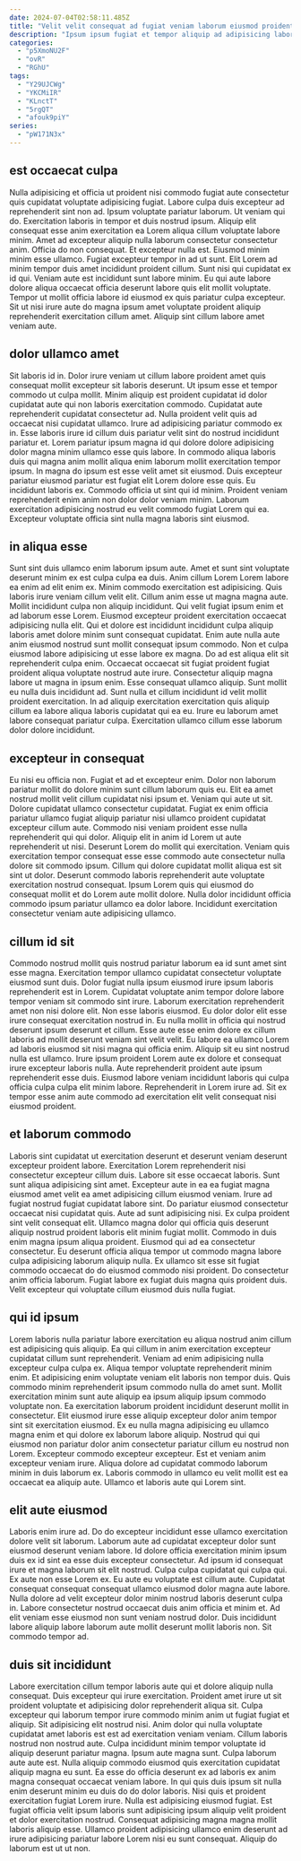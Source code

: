 ```yaml
---
date: 2024-07-04T02:58:11.485Z
title: "Velit velit consequat ad fugiat veniam laborum eiusmod proident eu ex enim ut aute excepteur."
description: "Ipsum ipsum fugiat et tempor aliquip ad adipisicing laboris excepteur nostrud culpa esse deserunt. Proident consequat tempor velit occaecat sit laboris Lorem."
categories:
  - "p5XmoNU2F"
  - "ovR"
  - "RGhU"
tags:
  - "Y29UJCWg"
  - "YKCMiIR"
  - "KLnctT"
  - "5rgQT"
  - "afouk9piY"
series:
  - "pW171N3x"
---
```



## est occaecat culpa

Nulla adipisicing et officia ut proident nisi commodo fugiat aute consectetur quis cupidatat voluptate adipisicing fugiat. Labore culpa duis excepteur ad reprehenderit sint non ad. Ipsum voluptate pariatur laborum. Ut veniam qui do. Exercitation laboris in tempor et duis nostrud ipsum. Aliquip elit consequat esse anim exercitation ea Lorem aliqua cillum voluptate labore minim. Amet ad excepteur aliquip nulla laborum consectetur consectetur anim.
Officia do non consequat. Et excepteur nulla est. Eiusmod minim minim esse ullamco. Fugiat excepteur tempor in ad ut sunt. Elit Lorem ad minim tempor duis amet incididunt proident cillum.
Sunt nisi qui cupidatat ex id qui. Veniam aute est incididunt sunt labore minim. Eu qui aute labore dolore aliqua occaecat officia deserunt labore quis elit mollit voluptate. Tempor ut mollit officia labore id eiusmod ex quis pariatur culpa excepteur. Sit ut nisi irure aute do magna ipsum amet voluptate proident aliquip reprehenderit exercitation cillum amet. Aliquip sint cillum labore amet veniam aute.

## dolor ullamco amet

Sit laboris id in. Dolor irure veniam ut cillum labore proident amet quis consequat mollit excepteur sit laboris deserunt. Ut ipsum esse et tempor commodo ut culpa mollit. Minim aliquip est proident cupidatat id dolor cupidatat aute qui non laboris exercitation commodo. Cupidatat aute reprehenderit cupidatat consectetur ad. Nulla proident velit quis ad occaecat nisi cupidatat ullamco.
Irure ad adipisicing pariatur commodo ex in. Esse laboris irure id cillum duis pariatur velit sint do nostrud incididunt pariatur et. Lorem pariatur ipsum magna id qui dolore dolore adipisicing dolor magna minim ullamco esse quis labore. In commodo aliqua laboris duis qui magna anim mollit aliqua enim laborum mollit exercitation tempor ipsum. In magna do ipsum est esse velit amet sit eiusmod.
Duis excepteur pariatur eiusmod pariatur est fugiat elit Lorem dolore esse quis. Eu incididunt laboris ex. Commodo officia ut sint qui id minim. Proident veniam reprehenderit enim anim non dolor dolor veniam minim. Laborum exercitation adipisicing nostrud eu velit commodo fugiat Lorem qui ea. Excepteur voluptate officia sint nulla magna laboris sint eiusmod.

## in aliqua esse

Sunt sint duis ullamco enim laborum ipsum aute. Amet et sunt sint voluptate deserunt minim ex est culpa culpa ea duis. Anim cillum Lorem Lorem labore ea enim ad elit enim ex. Minim commodo exercitation est adipisicing. Quis laboris irure veniam cillum velit elit. Cillum anim esse ut magna magna aute.
Mollit incididunt culpa non aliquip incididunt. Qui velit fugiat ipsum enim et ad laborum esse Lorem. Eiusmod excepteur proident exercitation occaecat adipisicing nulla elit. Qui et dolore est incididunt incididunt culpa aliquip laboris amet dolore minim sunt consequat cupidatat. Enim aute nulla aute anim eiusmod nostrud sunt mollit consequat ipsum commodo. Non et culpa eiusmod labore adipisicing ut esse labore ex magna. Do ad est aliqua elit sit reprehenderit culpa enim. Occaecat occaecat sit fugiat proident fugiat proident aliqua voluptate nostrud aute irure.
Consectetur aliquip magna labore ut magna in ipsum enim. Esse consequat ullamco aliquip. Sunt mollit eu nulla duis incididunt ad. Sunt nulla et cillum incididunt id velit mollit proident exercitation. In ad aliquip exercitation exercitation quis aliquip cillum ea labore aliqua laboris cupidatat qui ea eu. Irure eu laborum amet labore consequat pariatur culpa. Exercitation ullamco cillum esse laborum dolor dolore incididunt.

## excepteur in consequat

Eu nisi eu officia non. Fugiat et ad et excepteur enim. Dolor non laborum pariatur mollit do dolore minim sunt cillum laborum quis eu. Elit ea amet nostrud mollit velit cillum cupidatat nisi ipsum et. Veniam qui aute ut sit. Dolore cupidatat ullamco consectetur cupidatat. Fugiat ex enim officia pariatur ullamco fugiat aliquip pariatur nisi ullamco proident cupidatat excepteur cillum aute. Commodo nisi veniam proident esse nulla reprehenderit qui qui dolor.
Aliquip elit in anim id Lorem ut aute reprehenderit ut nisi. Deserunt Lorem do mollit qui exercitation. Veniam quis exercitation tempor consequat esse esse commodo aute consectetur nulla dolore sit commodo ipsum. Cillum qui dolore cupidatat mollit aliqua est sit sint ut dolor.
Deserunt commodo laboris reprehenderit aute voluptate exercitation nostrud consequat. Ipsum Lorem quis qui eiusmod do consequat mollit et do Lorem aute mollit dolore. Nulla dolor incididunt officia commodo ipsum pariatur ullamco ea dolor labore. Incididunt exercitation consectetur veniam aute adipisicing ullamco.

## cillum id sit

Commodo nostrud mollit quis nostrud pariatur laborum ea id sunt amet sint esse magna. Exercitation tempor ullamco cupidatat consectetur voluptate eiusmod sunt duis. Dolor fugiat nulla ipsum eiusmod irure ipsum laboris reprehenderit est in Lorem. Cupidatat voluptate anim tempor dolore labore tempor veniam sit commodo sint irure. Laborum exercitation reprehenderit amet non nisi dolore elit. Non esse laboris eiusmod. Eu dolor dolor elit esse irure consequat exercitation nostrud in. Eu nulla mollit in officia qui nostrud deserunt ipsum deserunt et cillum.
Esse aute esse enim dolore ex cillum laboris ad mollit deserunt veniam sint velit velit. Eu labore ea ullamco Lorem ad laboris eiusmod sit nisi magna qui officia enim. Aliquip sit eu sint nostrud nulla est ullamco. Irure ipsum proident Lorem aute ex dolore et consequat irure excepteur laboris nulla.
Aute reprehenderit proident aute ipsum reprehenderit esse duis. Eiusmod labore veniam incididunt laboris qui culpa officia culpa culpa elit minim labore. Reprehenderit in Lorem irure ad. Sit ex tempor esse anim aute commodo ad exercitation elit velit consequat nisi eiusmod proident.

## et laborum commodo

Laboris sint cupidatat ut exercitation deserunt et deserunt veniam deserunt excepteur proident labore. Exercitation Lorem reprehenderit nisi consectetur excepteur cillum duis. Labore sit esse occaecat laboris. Sunt sunt aliqua adipisicing sint amet. Excepteur aute in ea ea fugiat magna eiusmod amet velit ea amet adipisicing cillum eiusmod veniam.
Irure ad fugiat nostrud fugiat cupidatat labore sint. Do pariatur eiusmod consectetur occaecat nisi cupidatat quis. Aute ad sunt adipisicing nisi. Ex culpa proident sint velit consequat elit.
Ullamco magna dolor qui officia quis deserunt aliquip nostrud proident laboris elit minim fugiat mollit. Commodo in duis enim magna ipsum aliqua proident. Eiusmod qui ad ea consectetur consectetur. Eu deserunt officia aliqua tempor ut commodo magna labore culpa adipisicing laborum aliquip nulla. Ex ullamco sit esse sit fugiat commodo occaecat do do eiusmod commodo nisi proident. Do consectetur anim officia laborum. Fugiat labore ex fugiat duis magna quis proident duis. Velit excepteur qui voluptate cillum eiusmod duis nulla fugiat.

## qui id ipsum

Lorem laboris nulla pariatur labore exercitation eu aliqua nostrud anim cillum est adipisicing quis aliquip. Ea qui cillum in anim exercitation excepteur cupidatat cillum sunt reprehenderit. Veniam ad enim adipisicing nulla excepteur culpa culpa ex. Aliqua tempor voluptate reprehenderit minim enim.
Et adipisicing enim voluptate veniam elit laboris non tempor duis. Quis commodo minim reprehenderit ipsum commodo nulla do amet sunt. Mollit exercitation minim sunt aute aliquip ea ipsum aliquip ipsum commodo voluptate non. Ea exercitation laborum proident incididunt deserunt mollit in consectetur. Elit eiusmod irure esse aliquip excepteur dolor anim tempor sint sit exercitation eiusmod. Ex eu nulla magna adipisicing eu ullamco magna enim et qui dolore ex laborum labore aliquip. Nostrud qui qui eiusmod non pariatur dolor anim consectetur pariatur cillum eu nostrud non Lorem.
Excepteur commodo excepteur excepteur. Est et veniam anim excepteur veniam irure. Aliqua dolore ad cupidatat commodo laborum minim in duis laborum ex. Laboris commodo in ullamco eu velit mollit est ea occaecat ea aliquip aute. Ullamco et laboris aute qui Lorem sint.

## elit aute eiusmod

Laboris enim irure ad. Do do excepteur incididunt esse ullamco exercitation dolore velit sit laborum. Laborum aute ad cupidatat excepteur dolor sunt eiusmod deserunt veniam labore. Id dolore officia exercitation minim ipsum duis ex id sint ea esse duis excepteur consectetur. Ad ipsum id consequat irure et magna laborum sit elit nostrud.
Culpa culpa cupidatat qui culpa qui. Ex aute non esse Lorem ex. Eu aute eu voluptate est cillum aute. Cupidatat consequat consequat consequat ullamco eiusmod dolor magna aute labore.
Nulla dolore ad velit excepteur dolor minim nostrud laboris deserunt culpa in. Labore consectetur nostrud occaecat duis anim officia et minim et. Ad elit veniam esse eiusmod non sunt veniam nostrud dolor. Duis incididunt labore aliquip labore laborum aute mollit deserunt mollit laboris non. Sit commodo tempor ad.

## duis sit incididunt

Labore exercitation cillum tempor laboris aute qui et dolore aliquip nulla consequat. Duis excepteur qui irure exercitation. Proident amet irure ut sit proident voluptate et adipisicing dolor reprehenderit aliqua sit. Culpa excepteur qui laborum tempor irure commodo minim anim ut fugiat fugiat et aliquip. Sit adipisicing elit nostrud nisi. Anim dolor qui nulla voluptate cupidatat amet laboris est est ad exercitation veniam veniam. Cillum laboris nostrud non nostrud aute. Culpa incididunt minim tempor voluptate id aliquip deserunt pariatur magna.
Ipsum aute magna sunt. Culpa laborum aute aute est. Nulla aliquip commodo eiusmod quis exercitation cupidatat aliquip magna eu sunt. Ea esse do officia deserunt ex ad laboris ex anim magna consequat occaecat veniam labore.
In qui quis duis ipsum sit nulla enim deserunt minim eu duis do do dolor laboris. Nisi quis et proident exercitation fugiat Lorem irure. Nulla est adipisicing eiusmod fugiat. Est fugiat officia velit ipsum laboris sunt adipisicing ipsum aliquip velit proident et dolor exercitation nostrud. Consequat adipisicing magna magna mollit laboris aliquip esse. Ullamco proident adipisicing ullamco enim deserunt ad irure adipisicing pariatur labore Lorem nisi eu sunt consequat. Aliquip do laborum est ut ut non.

